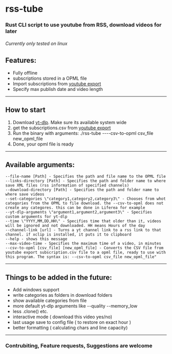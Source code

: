 # rss-tube
### Rust CLI script to use youtube from RSS, download videos for later

###### Currently only tested on linux

## Features:
- Fully offline
- subscriptions stored in a OPML file
- Import subscriptions from [youtube export](https://newpipe.net/FAQ/tutorials/import-export-data/#import-youtube)
- Specify max publish date and video length

---

## How to start
1. Download [yt-dlp](https://github.com/yt-dlp/yt-dlp). Make sure its available system wide
2. get the subscriptions.csv from [youtube export](https://newpipe.net/FAQ/tutorials/import-export-data/#import-youtube)
3. Run the binary with arguments: ./rss-tube ----csv-to-opml csv_file new_opml_file
4. Done, your opml file is ready

---

## Available arguments:
```
--file-name [Path] - Specifies the path and file name to the OPML file
--links-directory [Path] - Specifies the path and folder name to where save XML files (rss information of specified channels)
--download-directory [Path] - Specifies the path and folder name to where save videos
--set-categories \"category1,category2,category3\" - Chooses from whot categories from the OPML to file download. the --csv-to-opml does not create any categores. this can be done in Liferea for example
--yt-dlp-arguments \"argument1,argument2,argument3\" - Specifies custom arguments for yt-dlp
--time \"YYYY,MM,DD,HH\" - Specifies time that older than it, videos will be ignored and not downloaded. HH means Hours of the day
--channel-link [url] - Turns a yt channel link to a rss link to that channel. if xclip is installed, it puts it to clipboard
--help - shows this message
--max-video-time - Specifies the maximum time of a video, in minutes
--csv-to-opml [csv_file] [new_opml_file] - Converts the CSV file from youtube export subscription.csv file to a opml file, ready to use with this program. The syntax is: --csv-to-opml csv_file new_opml_file"
```

---

## Things to be added in the future:
- Add windows support
- write categories as folders in download folders
- show available categories from file
- more default yt-dlp arguments like --quality --memory_low
- less .clone() etc.
- interactive mode ( download this video yes/no)
- last usage save to config file ( to restore on exact hour )
- better formatting ( calculating chars and line capacity)

---

### Contrubiting, Feature requests, Suggestions are welcome 
